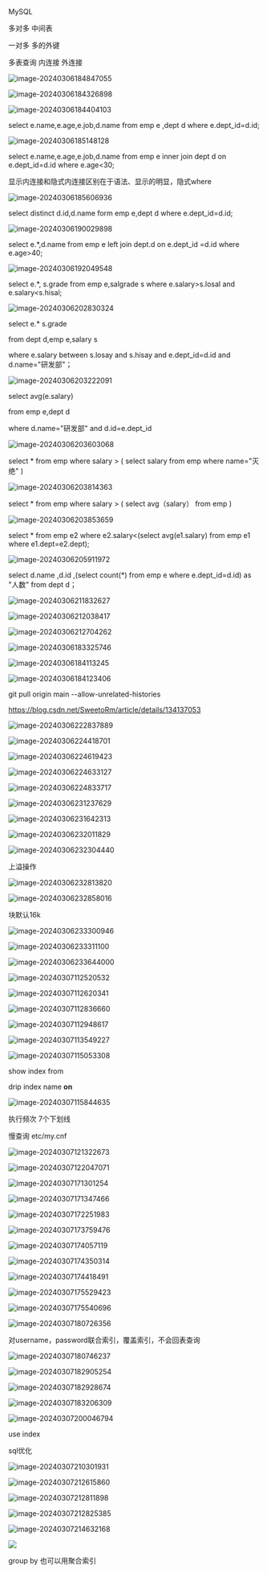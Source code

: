 MySQL

多对多 中间表

一对多 多的外键



多表查询 内连接 外连接 

![image-20240306184847055](C:\Users\小凡\AppData\Roaming\Typora\typora-user-images\image-20240306184847055.png)

![image-20240306184326898](C:\Users\小凡\AppData\Roaming\Typora\typora-user-images\image-20240306184326898.png)

![image-20240306184404103](C:\Users\小凡\AppData\Roaming\Typora\typora-user-images\image-20240306184404103.png)

select e.name,e.age,e.job,d.name from emp e ,dept d where e.dept_id=d.id;

![image-20240306185148128](C:\Users\小凡\AppData\Roaming\Typora\typora-user-images\image-20240306185148128.png)

select e.name,e.age,e.job,d.name from emp e inner join dept d on e.dept_id=d.id where e.age<30;

显示内连接和隐式内连接区别在于语法、显示的明显，隐式where



![image-20240306185606936](C:\Users\小凡\AppData\Roaming\Typora\typora-user-images\image-20240306185606936.png)

select distinct d.id,d.name form emp e,dept d where e.dept_id=d.id;

![image-20240306190029898](C:\Users\小凡\AppData\Roaming\Typora\typora-user-images\image-20240306190029898.png)

 select e.*,d.name from emp e left join dept.d on e.dept_id =d.id where e.age>40;



![image-20240306192049548](C:\Users\小凡\AppData\Roaming\Typora\typora-user-images\image-20240306192049548.png)

select e.*, s.grade from emp e,salgrade s where e.salary>s.losal and e.salary<s.hisal;



![image-20240306202830324](C:\Users\小凡\AppData\Roaming\Typora\typora-user-images\image-20240306202830324.png)

select e.* s.grade

from dept d,emp e,salary s

where e.salary between s.losay and s.hisay and e.dept_id=d.id and d.name="研发部"；

![image-20240306203222091](C:\Users\小凡\AppData\Roaming\Typora\typora-user-images\image-20240306203222091.png)



select avg(e.salary)

from emp e,dept d

where d.name="研发部" and d.id=e.dept_id

![image-20240306203603068](C:\Users\小凡\AppData\Roaming\Typora\typora-user-images\image-20240306203603068.png)

select * from emp where salary > ( select salary from emp where name="灭绝" )

![image-20240306203814363](C:\Users\小凡\AppData\Roaming\Typora\typora-user-images\image-20240306203814363.png)

select * from emp where salary > ( select avg（salary） from emp )

![image-20240306203853659](C:\Users\小凡\AppData\Roaming\Typora\typora-user-images\image-20240306203853659.png)

select * from emp e2 where e2.salary<(select avg(e1.salary) from emp e1 where e1.dept=e2.dept);

![image-20240306205911972](C:\Users\小凡\AppData\Roaming\Typora\typora-user-images\image-20240306205911972.png)

select d.name ,d.id ,(select count(*) from emp e where e.dept_id=d.id) as "人数" from dept d；



![image-20240306211832627](C:\Users\小凡\AppData\Roaming\Typora\typora-user-images\image-20240306211832627.png)

![image-20240306212038417](C:\Users\小凡\AppData\Roaming\Typora\typora-user-images\image-20240306212038417.png)

![image-20240306212704262](C:\Users\小凡\AppData\Roaming\Typora\typora-user-images\image-20240306212704262.png)

![image-20240306183325746](C:\Users\小凡\AppData\Roaming\Typora\typora-user-images\image-20240306183325746.png)

![image-20240306184113245](C:\Users\小凡\AppData\Roaming\Typora\typora-user-images\image-20240306184113245.png)

![image-20240306184123406](C:\Users\小凡\AppData\Roaming\Typora\typora-user-images\image-20240306184123406.png)





git pull origin main --allow-unrelated-histories

https://blog.csdn.net/SweetoRm/article/details/134137053

![image-20240306222837889](C:\Users\小凡\AppData\Roaming\Typora\typora-user-images\image-20240306222837889.png)

![image-20240306224418701](assets/image-20240306224418701.png)

![image-20240306224619423](assets/image-20240306224619423.png)

![image-20240306224633127](assets/image-20240306224633127.png)

![image-20240306224833717](assets/image-20240306224833717.png)

![image-20240306231237629](assets/image-20240306231237629.png)

 

![image-20240306231642313](assets/image-20240306231642313.png)

![image-20240306232011829](assets/image-20240306232011829.png)

![image-20240306232304440](assets/image-20240306232304440.png)

上溢操作

![image-20240306232813820](assets/image-20240306232813820.png)

![image-20240306232858016](assets/image-20240306232858016.png)

块默认16k

![image-20240306233300946](assets/image-20240306233300946.png)

![image-20240306233311100](assets/image-20240306233311100.png)

![image-20240306233644000](assets/image-20240306233644000.png)

![image-20240307112520532](assets/image-20240307112520532.png)

![image-20240307112620341](assets/image-20240307112620341.png)

![image-20240307112836660](assets/image-20240307112836660.png)

![image-20240307112948617](assets/image-20240307112948617.png)

![image-20240307113549227](assets/image-20240307113549227.png)

![image-20240307115053308](assets/image-20240307115053308.png)

show index from

drip index name **on**

![image-20240307115844635](assets/image-20240307115844635.png)

  

执行频次 7个下划线

慢查询 etc/my.cnf

![image-20240307121322673](assets/image-20240307121322673.png)

 

![image-20240307122047071](assets/image-20240307122047071.png)

![image-20240307171301254](assets/image-20240307171301254.png)

![image-20240307171347466](assets/image-20240307171347466.png)

![image-20240307172251983](assets/image-20240307172251983.png)

   

![image-20240307173759476](assets/image-20240307173759476.png)

![image-20240307174057119](assets/image-20240307174057119.png)

![image-20240307174350314](assets/image-20240307174350314.png)

![image-20240307174418491](assets/image-20240307174418491.png)

![image-20240307175529423](assets/image-20240307175529423.png)

![image-20240307175540696](assets/image-20240307175540696.png)

![image-20240307180726356](assets/image-20240307180726356.png)

对username，password联合索引，覆盖索引，不会回表查询

![image-20240307180746237](assets/image-20240307180746237.png)

![image-20240307182905254](assets/image-20240307182905254.png)

![image-20240307182928674](assets/image-20240307182928674.png)

![image-20240307183206309](assets/image-20240307183206309.png)

![image-20240307200046794](assets/image-20240307200046794.png)

use index

sql优化 

![image-20240307210301931](assets/image-20240307210301931.png)

 

![image-20240307212615860](assets/image-20240307212615860.png)

![image-20240307212811898](assets/image-20240307212811898.png)

![image-20240307212825385](assets/image-20240307212825385.png)

![image-20240307214632168](assets/image-20240307214632168.png)

![](assets/image-20240307223656482.png)

group by 也可以用聚合索引
